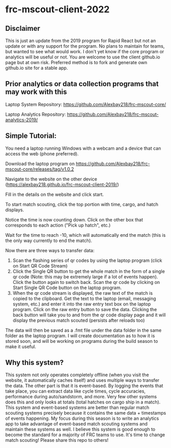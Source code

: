 # frc-mscout-client-2022

## Disclaimer

This is just an update from the 2019 program for Rapid React but not an update or with any support for the program.  No plans to maintain for teams, but wanted to see what would work.  I don't yet know if the core program or analytics will be useful or not.  You are welcome to use the client github.io page but at own risk.  Preferred method is to fork and generate own github.io site for a stable app.

##  Prior analytics or data collection programs that may work with this

Laptop System Repository: https://github.com/Alexbay218/frc-mscout-core/

Laptop Analytics Repository: https://github.com/Alexbay218/frc-mscout-analytics-2019/

## Simple Tutorial:

You need a laptop running Windows with a webcam and a device that can access the web (phone preferred).


Download the laptop program on https://github.com/Alexbay218/frc-mscout-core/releases/tag/v1.0.2


Navigate to the website on the other device (https://alexbay218.github.io/frc-mscout-client-2019/)


Fill in the details on the website and click start.


To start match scouting, click the top portion with time, cargo, and hatch displays.


Notice the time is now counting down. Click on the other box that corresponds to each action ("Pick up hatch", etc.)


Wait for the time to reach -10, which will automatically end the match (this is the only way currently to end the match).

Now there are three ways to transfer data:
1) Scan the flashing series of qr codes by using the laptop program (click on Start QR Code Stream)
2) Click the Single QR button to get the whole match in the form of a single qr code (Note: this may be extremely large if a lot of events happen). Click the button again to switch back. Scan the qr code by clicking on Start Single QR Code button on the laptop program.
3) When the qr code stream is displayed, the raw text of the match is copied to the clipboard. Get the text to the laptop (email, messaging system, etc.) and enter it into the raw entry text box on the laptop program. Click on the raw entry button to save the data.
Clicking the back button will take you to and from the qr code display page and it will display the previous match scouted (persists after reloads too)

The data will then be saved as a .fmt file under the data folder in the same folder as the laptop program. I will create documentation as to how it is stored soon, and will be working on programs during the build season to make it useful.

## Why this system?
This system not only operates completely offline (when you visit the website, it automatically caches itself) and uses multiple ways to transfer the data.
The other part is that it is event-based. By logging the events that take place, you can extract data like cycle times, cycle accuracies, performance during auto/sandstorm, and more. Very few other systems does this and only looks at totals (total hatches on cargo ship in a match). 
This system and event-based systems are better than regular match scouting systems precisely because it contains the same data + timestamps of events happening. 
My focus during this season is to write an analytics app to take advantage of event-based match scouting systems and maintain these systems as well. I believe this system is good enough to become the standard for a majority of FRC teams to use. It's time to change match scouting!
Please share this repo to others!
